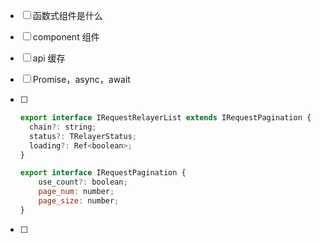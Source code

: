 - [ ] 函数式组件是什么
- [ ] component 组件
- [ ] api 缓存
- [ ] Promise，async，await
- [ ] ```js
  export interface IRequestRelayerList extends IRequestPagination {
    chain?: string;
    status?: TRelayerStatus;
    loading?: Ref<boolean>;
  }
  ```

  ```js
  export interface IRequestPagination {
      use_count?: boolean;
      page_num: number;
      page_size: number;
  }
  ```

- [ ] 

